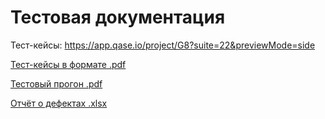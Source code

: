 # Тестовая документация

Тест-кейсы: https://app.qase.io/project/G8?suite=22&previewMode=side 

[Тест-кейсы в формате .pdf](https://github.com/user-attachments/files/16720622/G8-2024-08-23.pdf)

[Тестовый прогон .pdf](https://github.com/user-attachments/files/16736782/G8-Express%2Brun%2B2024_08_22.pdf)

[Отчёт о дефектах .xlsx](https://github.com/user-attachments/files/16736766/1.xlsx)
